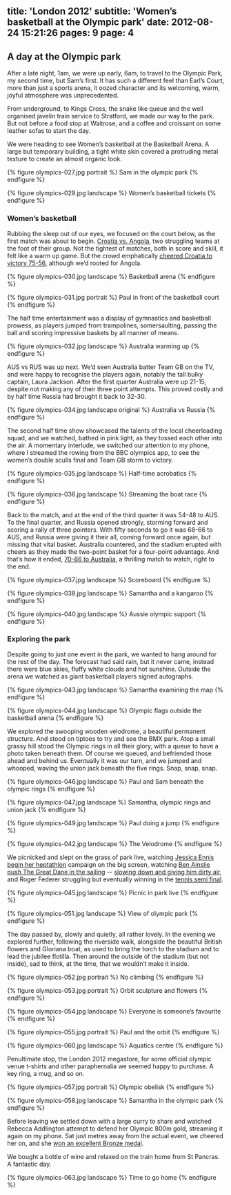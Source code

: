 title: 'London 2012'
subtitle: 'Women’s basketball at the Olympic park'
date: 2012-08-24 15:21:26
pages: 9
page: 4
---

## A day at the Olympic park

After a late night, 1am, we were up early, 6am, to travel to the Olympic Park, my second time, but Sam’s first. It has such a different feel than Earl’s Court, more than just a sports arena, it oozed character and its welcoming, warm, joyful atmosphere was unprecedented.

From underground, to Kings Cross, the snake like queue and the well organised javelin train service to Stratford, we made our way to the park. But not before a food stop at Waitrose, and a coffee and croissant on some leather sofas to start the day.

We were heading to see Women’s basketball at the Basketball Arena. A large but temporary building, a tight white skin covered a protruding metal texture to create an almost organic look.

{% figure olympics-027.jpg portrait %}
Sam in the olympic park
{% endfigure %}

{% figure olympics-029.jpg landscape %}
Women’s basketball tickets
{% endfigure %}

### Women’s basketball

Rubbing the sleep out of our eyes, we focused on the court below, as the first match was about to begin. [Croatia vs. Angola](http://www.bbc.co.uk/sport/olympics/2012/live-video/p00w300q), two struggling teams at the foot of their group. Not the tightest of matches, both in score and skill, it felt like a warm up game. But the crowd emphatically [cheered Croatia to victory 75-56](http://london2012.bbc.co.uk/basketball/event/women/match=bkw400a10/index.html), although we’d rooted for Angola.

{% figure olympics-030.jpg landscape %}
Basketball arena
{% endfigure %}

{% figure olympics-031.jpg portrait %}
Paul in front of the basketball court
{% endfigure %}

The half time entertainment was a display of gymnastics and basketball prowess, as players jumped from trampolines, somersaulting, passing the ball and scoring impressive baskets by all manner of means.

{% figure olympics-032.jpg landscape %}
Australia warming up
{% endfigure %}

AUS vs RUS was up next. We’d seen Australia batter Team GB on the TV, and were happy to recognise the players again, notably the tall bulky captain, Laura Jackson. After the first quarter Australia were up 21-15, despite not making any of their three point attempts. This proved costly and by half time Russia had brought it back to 32-30.

{% figure olympics-034.jpg landscape original %}
Australia vs Russia
{% endfigure %}

The second half time show showcased the talents of the local cheerleading squad, and we watched, bathed in pink light, as they tossed each other into the air. A momentary interlude, we switched our attention to my phone, where I streamed the rowing from the BBC olympics app, to see the women’s double sculls final and Team GB storm to victory.

{% figure olympics-035.jpg landscape %}
Half-time acrobatics
{% endfigure %}

{% figure olympics-036.jpg landscape %}
Streaming the boat race
{% endfigure %}

Back to the match, and at the end of the third quarter it was 54-48 to AUS. To the final quarter, and Russia opened strongly, storming forward and scoring a rally of three pointers. With fifty seconds to go it was 68-66 to AUS, and Russia were giving it their all, coming forward once again, but missing that vital basket. Australia countered, and the stadium erupted with cheers as they made the two-point basket for a four-point advantage. And that’s how it ended, [70-66 to Australia](http://london2012.bbc.co.uk/basketball/event/women/match=bkw400b10/index.html), a thrilling match to watch, right to the end.

{% figure olympics-037.jpg landscape %}
Scoreboard
{% endfigure %}

{% figure olympics-038.jpg landscape %}
Samantha and a kangaroo
{% endfigure %}

{% figure olympics-040.jpg landscape %}
Aussie olympic support
{% endfigure %}

### Exploring the park

Despite going to just one event in the park, we wanted to hang around for the rest of the day. The forecast had said rain, but it never came, instead there were blue skies, fluffy white clouds and hot sunshine. Outside the arena we watched as giant basketball players signed autographs.

{% figure olympics-043.jpg landscape %}
Samantha examining the map
{% endfigure %}

{% figure olympics-044.jpg landscape %}
Olympic flags outside the basketball arena
{% endfigure %}

We explored the swooping wooden velodrome, a beautiful permanent structure. And stood on tiptoes to try and see the BMX park. Atop a small grassy hill stood the Olympic rings in all their glory, with a queue to have a photo taken beneath them. Of course we queued, and befriended those ahead and behind us. Eventually it was our turn, and we jumped and  whooped, waving the union jack beneath the five rings. Snap, snap, snap.

{% figure olympics-046.jpg landscape %}
Paul and Sam beneath the olympic rings
{% endfigure %}

{% figure olympics-047.jpg landscape %}
Samantha, olympic rings and union jack
{% endfigure %}

{% figure olympics-049.jpg landscape %}
Paul doing a jump
{% endfigure %}

{% figure olympics-042.jpg landscape %}
The Velodrome
{% endfigure %}

We picnicked and slept on the grass of park live, watching [Jessica Ennis begin her heptathlon](http://www.bbc.co.uk/sport/olympics/2012/schedule-results/athletics/20120803#start-time-1000) campaign on the big screen, watching [Ben Ainslie push The Great Dane in the sailing](http://london2012.bbc.co.uk/sailing/event/finn-men/phase=sam002910/index.html) -- [slowing down and giving him dirty air](http://www.bbc.co.uk/sport/olympics/2012/live-video/p00w305z), and Roger Federer struggling but eventually winning in the [tennis semi final](http://london2012.bbc.co.uk/tennis/event/men-singles/match=tem001201/index.html).

{% figure olympics-045.jpg landscape %}
Picnic in park live
{% endfigure %}

{% figure olympics-051.jpg landscape %}
View of olympic park
{% endfigure %}

The day passed by, slowly and quietly, all rather lovely. In the evening we explored further, following the riverside walk, alongside the beautiful British flowers and Gloriana boat, as used to bring the torch to the stadium and to lead the jubilee flotilla. Then around the outside of the stadium (but not inside), sad to think, at the time, that we wouldn’t make it inside.

{% figure olympics-052.jpg portrait %}
No climbing
{% endfigure %}

{% figure olympics-053.jpg portrait %}
Orbit sculpture and flowers
{% endfigure %}

{% figure olympics-054.jpg landscape %}
Everyone is someone’s favourite
{% endfigure %}

{% figure olympics-055.jpg portrait %}
Paul and the orbit
{% endfigure %}

{% figure olympics-060.jpg landscape %}
Aquatics centre
{% endfigure %}

Penultimate stop, the London 2012 megastore, for some official olympic venue t-shirts and other paraphernalia we seemed happy to purchase. A key ring, a mug, and so on.

{% figure olympics-057.jpg portrait %}
Olympic obelisk
{% endfigure %}

{% figure olympics-058.jpg landscape %}
Samantha in the olympic park
{% endfigure %}

Before leaving we settled down with a large curry to share and watched Rebecca Addlington attempt to defend her Olympic 800m gold, streaming it again on my phone. Sat just metres away from the actual event, we cheered her on, and she [won an excellent Bronze medal](http://www.bbc.co.uk/sport/olympics/2012/sports/swimming/events/womens-800m-freestyle).

We bought a bottle of wine and relaxed on the train home from St Pancras. A fantastic day.

{% figure olympics-063.jpg landscape %}
Time to go home
{% endfigure %}
